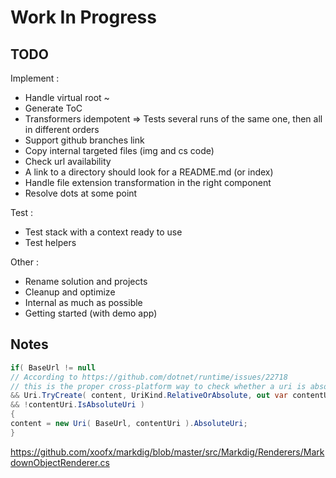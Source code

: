 # Work In Progress

## TODO

Implement :

- Handle virtual root ~
- Generate ToC
- Transformers idempotent => Tests several runs of the same one, then all in different orders
- Support github branches link
- Copy internal targeted files (img and cs code)
- Check url availability
- A link to a directory should look for a README.md (or index)
- Handle file extension transformation in the right component
- Resolve dots at some point

Test :

- Test stack with a context ready to use
- Test helpers

Other :

- Rename solution and projects
- Cleanup and optimize
- Internal as much as possible
- Getting started (with demo app)

## Notes

```csharp
if( BaseUrl != null
// According to https://github.com/dotnet/runtime/issues/22718
// this is the proper cross-platform way to check whether a uri is absolute or not:
&& Uri.TryCreate( content, UriKind.RelativeOrAbsolute, out var contentUri )
&& !contentUri.IsAbsoluteUri )
{
content = new Uri( BaseUrl, contentUri ).AbsoluteUri;
}
```

https://github.com/xoofx/markdig/blob/master/src/Markdig/Renderers/MarkdownObjectRenderer.cs
